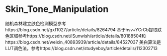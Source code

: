 # Skin_Tone_Manipulation
随机森林建立肤色检测模型参考https://blog.csdn.net/gxf1027/article/details/8264794
基于hsv+YCrCb提取肤色区域参考https://blog.csdn.net/iSunwish/article/details/80188504和https://blog.csdn.net/weixin_40893939/article/details/84527037
美白算法是LUT调色法，参考https://blog.csdn.net/studyeboy/article/details/112302713
